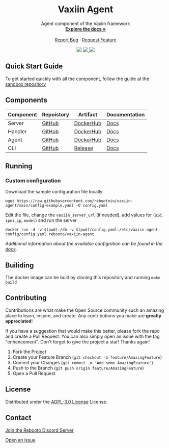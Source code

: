 <div id="top"></div>
<div align="center">
  <h1 align="center">Vaxiin Agent</h1>

  <p align="center">
    Agent component of the Vaxiin framework
    <br />
    <a href="https://docs.vaxiin.io"><strong>Explore the docs »</strong></a>
    <br />
    <br />
    <a href="https://github.com/rebootoio/vaxiin-agent/issues/new?assignees=&labels=bug&template=bug_report.md&title=">Report Bug</a>
    ·
    <a href="https://github.com/rebootoio/vaxiin-agent/issues/new?assignees=&labels=enhancement&template=feature_request.md&title=">Request Feature</a>
  </p>
    <a >
    <img src='https://img.shields.io/github/v/tag/rebootoio/vaxiin-agent?style=for-the-badge'>
  </a>
  <a href='https://discord.gg/aEJ6qwcCGs'>
    <img src='https://img.shields.io/discord/813371439469297674?style=for-the-badge'>
  </a>
  <a href='https://github.com/rebootoio/vaxiin-agent/blob/main/LICENSE'>
    <img src='https://img.shields.io/github/license/rebootoio/vaxiin-agent?style=for-the-badge'>
  </a>
</div>

## Quick Start Guide
To get started quickly with all the component, follow the guide at the [sandbox repository](https://github.com/rebootoio/vaxiin-sandbox)


## Components
| Component | Repoistory | Artifact | Documentation |
|-----------|------------|----------|------|
| Server | [GitHub](https://github.com/rebootoio/vaxiin-server) | [DockerHub](https://hub.docker.com/repository/docker/rebooto/vaxiin-server) | [Docs](https://docs.vaxiin.io/configuration/server) |
| Handler | [GitHub](https://github.com/rebootoio/vaxiin-handler) | [DockerHub](https://hub.docker.com/repository/docker/rebooto/vaxiin-handler) | [Docs](https://docs.vaxiin.io/configuration/handler) |
| Agent | [GitHub](https://github.com/rebootoio/vaxiin-agent) | [DockerHub](https://hub.docker.com/repository/docker/rebooto/vaxiin-agent) | [Docs](https://docs.vaxiin.io/configuration/agent) |
| CLI | [GitHub](https://github.com/rebootoio/vaxctl)| [Release](https://github.com/rebootoio/vaxctl/releases) | [Docs](https://docs.vaxiin.io/configuration/cli) |

## Running
### Custom configuration
Download the sample configuration file locally
```
wget https://raw.githubusercontent.com/rebootoio/vaxiin-agent/main/config-example.yaml -O config.yaml
```
Edit the file, change the `vaxiin_server_url` (if needed), add values for (`uid`, `ipmi_ip`, `model`) and run the server
```
docker run -d -v $(pwd):/db -v $(pwd)/config.yaml:/etc/vaxiin-agent-config/config.yaml rebooto/vaxiin-agent
```
_Additional information about the available configration can be found in the [docs](https://docs.vaxiin.io/configuration/agent)._

## Builiding
The docker image can be built by cloning this repository and running `make build`

## Contributing

Contributions are what make the Open Source community such an amazing place to learn, inspire, and create. Any contributions you make are **greatly appreciated**!

If you have a suggestion that would make this better, please fork the repo and create a Pull Request. You can also simply open an issue with the tag "enhancement".
Don't forget to give the project a star! Thanks again!

1. Fork the Project
2. Create your Feature Branch (`git checkout -b feature/AmazingFeature`)
3. Commit your Changes (`git commit -m 'Add some AmazingFeature'`)
4. Push to the Branch (`git push origin feature/AmazingFeature`)
5. Open a Pull Request


## License
Distributed under the [AGPL-3.0 License](https://github.com/rebootoio/vaxiin-agent/blob/main/LICENSE) License.

## Contact
[Join the Rebooto Discord Server](https://discord.gg/aEJ6qwcCGs)

[Open an issue](https://github.com/rebootoio/vaxiin-agent/issues)
